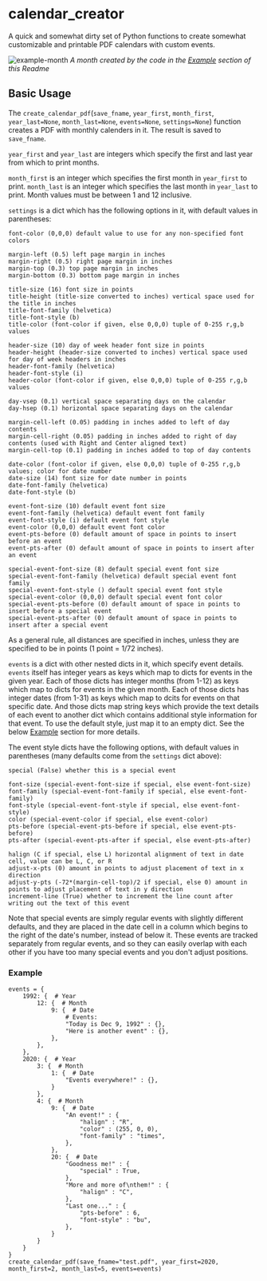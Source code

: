 # calendar_creator
A quick and somewhat dirty set of Python functions to create somewhat customizable and printable PDF calendars with custom events.

![example-month](https://user-images.githubusercontent.com/30023105/209236278-ad501e66-59df-4a03-99df-ed1988671fd7.png)
*A month created by the code in the [Example](#example) section of this Readme*

## Basic Usage

The `create_calendar_pdf`(`save_fname`, `year_first`, `month_first`, `year_last=None`, `month_last=None`, `events=None`, `settings=None`) function creates a PDF with monthly calenders in it. The result is saved to `save_fname`.

`year_first` and `year_last` are integers which specify the first and last year from which to print months.

`month_first` is an integer which specifies the first month in `year_first` to print. `month_last` is an integer which specifies the last month in `year_last` to print. Month values must be between 1 and 12 inclusive.

`settings` is a dict which has the following options in it, with default values in parentheses:

    font-color (0,0,0) default value to use for any non-specified font colors
    
    margin-left (0.5) left page margin in inches
    margin-right (0.5) right page margin in inches
    margin-top (0.3) top page margin in inches
    margin-bottom (0.3) bottom page margin in inches
    
    title-size (16) font size in points
    title-height (title-size converted to inches) vertical space used for the title in inches
    title-font-family (helvetica)
    title-font-style (b)
    title-color (font-color if given, else 0,0,0) tuple of 0-255 r,g,b values
    
    header-size (10) day of week header font size in points
    header-height (header-size converted to inches) vertical space used for day of week headers in inches
    header-font-family (helvetica)
    header-font-style (i)
    header-color (font-color if given, else 0,0,0) tuple of 0-255 r,g,b values
    
    day-vsep (0.1) vertical space separating days on the calendar
    day-hsep (0.1) horizontal space separating days on the calendar
    
    margin-cell-left (0.05) padding in inches added to left of day contents
    margin-cell-right (0.05) padding in inches added to right of day contents (used with Right and Center aligned text)
    margin-cell-top (0.1) padding in inches added to top of day contents
    
    date-color (font-color if given, else 0,0,0) tuple of 0-255 r,g,b values; color for date number
    date-size (14) font size for date number in points
    date-font-family (helvetica)
    date-font-style (b)
    
    event-font-size (10) default event font size
    event-font-family (helvetica) default event font family
    event-font-style (i) default event font style
    event-color (0,0,0) default event font color
    event-pts-before (0) default amount of space in points to insert before an event
    event-pts-after (0) default amount of space in points to insert after an event
    
    special-event-font-size (8) default special event font size
    special-event-font-family (helvetica) default special event font family
    special-event-font-style () default special event font style
    special-event-color (0,0,0) default special event font color
    special-event-pts-before (0) default amount of space in points to insert before a special event
    special-event-pts-after (0) default amount of space in points to insert after a special event

As a general rule, all distances are specified in inches, unless they are specified to be in points (1 point = 1/72 inches).

`events` is a dict with other nested dicts in it, which specify event details. `events` itself has integer years as keys which map to dicts for events in the given year. Each of those dicts has integer months (from 1-12) as keys which map to dicts for events in the given month. Each of those dicts has integer dates (from 1-31) as keys which map to dcits for events on that specific date. And those dicts map string keys which provide the text details of each event to another dict which contains additional style information for that event. To use the default style, just map it to an empty dict. See the below [Example](#example) section for more details.

The event style dicts have the following options, with default values in parentheses (many defaults come from the `settings` dict above):

    special (False) whether this is a special event

    font-size (special-event-font-size if special, else event-font-size)
    font-family (special-event-font-family if special, else event-font-family)
    font-style (special-event-font-style if special, else event-font-style)
    color (special-event-color if special, else event-color)
    pts-before (special-event-pts-before if special, else event-pts-before)
    pts-after (special-event-pts-after if special, else event-pts-after)
    
    halign (C if special, else L) horizontal alignment of text in date cell, value can be L, C, or R
    adjust-x-pts (0) amount in points to adjust placement of text in x direction
    adjust-y-pts (-72*(margin-cell-top)/2 if special, else 0) amount in points to adjust placement of text in y direction
    increment-line (True) whether to increment the line count after writing out the text of this event

Note that special events are simply regular events with slightly different defaults, and they are placed in the date cell in a column which begins to the right of the date's number, instead of below it. These events are tracked separately from regular events, and so they can easily overlap with each other if you have too many special events and you don't adjust positions.

### Example

    events = {
        1992: {  # Year
            12: {  # Month
                9: {  # Date
                    # Events:
                    "Today is Dec 9, 1992" : {}, 
                    "Here is another event" : {}, 
                }, 
            }, 
        }, 
        2020: {  # Year
            3: {  # Month
                1: {  # Date
                    "Events everywhere!" : {}, 
                }
            }, 
            4: {  # Month
                9: {  # Date
                    "An event!" : {
                        "halign" : "R", 
                        "color" : (255, 0, 0), 
                        "font-family" : "times", 
                    }, 
                }, 
                20: {  # Date
                    "Goodness me!" : {
                        "special" : True, 
                    }, 
                    "More and more of\nthem!" : {
                        "halign" : "C", 
                    }, 
                    "Last one..." : {
                        "pts-before" : 6, 
                        "font-style" : "bu", 
                    }, 
                }
            }
        }
    }
    create_calendar_pdf(save_fname="test.pdf", year_first=2020, month_first=2, month_last=5, events=events)

